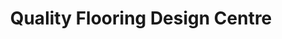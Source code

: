 ---
title: "Quality Flooring Design Centre"
url: /airdrie/quality-flooring-design-centre/
shop: flooring
---